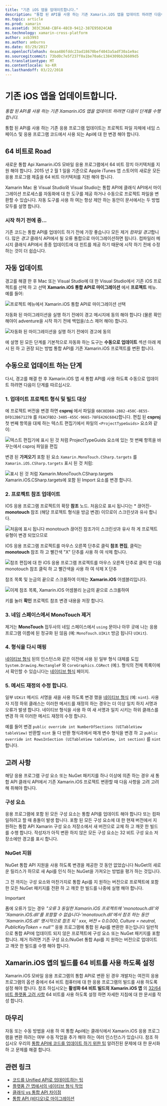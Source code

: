 ```yaml
---
title: "기존 iOS 앱을 업데이트합니다."
description: "통합 된 API를 사용 하는 기존 Xamarin.iOS 앱을 업데이트 하려면 다음이 단계를 수행 합니다."
ms.topic: article
ms.prod: xamarin
ms.assetid: 303C36A8-CBF4-48C0-9412-387E95024CAB
ms.technology: xamarin-cross-platform
author: asb3993
ms.author: amburns
ms.date: 03/29/2017
ms.openlocfilehash: 4eaa486fddc23ad18670bef4043a5adf30a1e9ac
ms.sourcegitcommit: 73bd0c7e5f237f0a1be70a6c1384309bb26609d5
ms.translationtype: MT
ms.contentlocale: ko-KR
ms.lasthandoff: 03/22/2018
---
```

# <a name="updating-existing-ios-apps"></a>기존 iOS 앱을 업데이트합니다.

_통합 된 API를 사용 하는 기존 Xamarin.iOS 앱을 업데이트 하려면 다음이 단계를 수행 합니다._

통합 된 API를 사용 하는 기존 응용 프로그램 업데이트는 프로젝트 파일 자체에 네임 스페이스 및 응용 프로그램 코드에서 사용 되는 Api에 대 한 변경 해야 합니다.

## <a name="the-road-to-64-bits"></a>64 비트로 Road

새로운 통합 Api Xamarin.iOS 모바일 응용 프로그램에서 64 비트 장치 아키텍처를 지원 해야 합니다. 2015 년 2 월 1 일을 기준으로 Apple iTunes 앱 스토어의 새로운 모든 응용 프로그램 제출을 64 비트 아키텍처를 지원 해야 합니다.

Xamarin Mac 용 Visual Studio와 Visual Studio는 통합 API에 클래식 API에서 마이그레이션 프로세스를 자동화에 대 한 도구를 제공 하거나 수동으로 프로젝트 파일을 변환할 수 있습니다. 자동 도구를 사용 하 여는 항상 제안 하는 동안이 문서에서는 두 방법 모두를 설명 합니다.

### <a name="before-you-start"></a>시작 하기 전에 중...

기존 코드는 통합 API를 업데이트 하기 전에 가장 좋습니다 모든 제거 *컴파일 경고*합니다. 많은 *경고* 클래식 API에서 될 오류 통합으로 마이그레이션하면 됩니다. 컴파일러 메시지 클래식 API에서 종종 업데이트에 대 힌트를 제공 하기 때문에 시작 하기 전에 수정 하는 것이 더 쉽습니다.

## <a name="automated-updating"></a>자동 업데이트

경고를 해결 한 후 Mac 또는 Visual Studio에 대 한 Visual Studio에서 기존 iOS 프로젝트를 선택 하 고 선택 **Xamarin.iOS 통합 API로 마이그레이션** 에서 **프로젝트** 메뉴. 예를 들어:

![](updating-ios-apps-images/beta-tool1.png "프로젝트 메뉴에서 Xamarin.iOS 통합 API로 마이그레이션 선택")

자동화 된 마이그레이션을 실행 하기 전에이 경고 메시지에 동의 해야 합니다 (물론 확인 해야이 adventure을 시작 하기 전에 백업을/소스 제어 해야) 합니다.

![](updating-ios-apps-images/beta-tool2.png "자동화 된 마이그레이션을 실행 하기 전에이 경고에 동의")

에 설명 된 모든 단계를 기본적으로 자동화 하는 도구는 **수동으로 업데이트** 섹션 아래 제시 된 하 고 권장 되는 방법 통합 API를 기존 Xamarin.iOS 프로젝트를 변환 합니다.

## <a name="steps-to-update-manually"></a>수동으로 업데이트 하는 단계

다시, 경고를 해결 한 후 Xamarin.iOS 앱 새 통합 API를 사용 하도록 수동으로 업데이트 하려면 다음이 단계를 따르십시오.

### <a name="1-update-project-type--build-target"></a>1. 업데이트 프로젝트 형식 및 빌드 대상

에 프로젝트 버전을 변경 하면 **csproj** 에서 파일을 `6BC8ED88-2882-458C-8E55-DFD12B67127B` 를 `FEACFBD2-3405-455C-9665-78FE426C6842`합니다. 편집 된 **csproj** 첫 번째 항목을 대체 하는 텍스트 편집기에서 파일의 `<ProjectTypeGuids>` 요소와 같이:

![](updating-ios-apps-images/csproj.png "텍스트 편집기에 표시 된 것 처럼 ProjectTypeGuids 요소에 있는 첫 번째 항목을 바꾸는에서 csproj 파일을 편집")

변경 된 **가져오기** 포함 된 요소 `Xamarin.MonoTouch.CSharp.targets` 를 `Xamarin.iOS.CSharp.targets` 표시 된 것 처럼:

![](updating-ios-apps-images/csproj2.png "표시 된 것 처럼 Xamarin.MonoTouch.CSharp.targets Xamarin.iOS.CSharp.targets에 포함 된 Import 요소를 변경 합니다.")

### <a name="2-update-project-references"></a>2. 프로젝트 참조 업데이트

IOS 응용 프로그램 프로젝트의 확장 **참조** 노드. 처음으로 표시 됩니다는 * 끊어진- **monotouch** 참조 (해당 프로젝트 형식을 방금 변경) 이므로이 스크린샷과 유사 합니다.

![](updating-ios-apps-images/references.png "처음에 표시 됩니다 monotouch 끊어진 참조가이 스크린샷과 유사 하 게 프로젝트 유형이 변경 되었으므로")

IOS 응용 프로그램 프로젝트를 마우스 오른쪽 단추로 클릭 **참조 편집**, 클릭는 **monotouch** 참조 하 고 빨간색 "X" 단추를 사용 하 여 삭제 합니다.

![](updating-ios-apps-images/references-delete-monotouch-sml.png "참조 편집에 대 한 iOS 응용 프로그램 프로젝트를 마우스 오른쪽 단추로 클릭 한 다음 monotouch 참조 클릭 하 고 빨간색을 사용 하 여 삭제 X 단추")

참조 목록 및 눈금의 끝으로 스크롤하여 이제는 **Xamarin.iOS** 어셈블리입니다.

![](updating-ios-apps-images/references-add-xamarinios-sml.png "이제 참조 목록, Xamarin.iOS 어셈블리 눈금의 끝으로 스크롤하여")

키를 눌러 **확인** 프로젝트 참조 변경 내용을 저장 합니다.

### <a name="3-remove-monotouch-from-namespaces"></a>3. 네임 스페이스에서 MonoTouch 제거

제거는 **MonoTouch** 접두사의 네임 스페이스에서 `using` 문이나 아무 곳에 나는 응용 프로그램 이름에 된 정규화 된 않음 (예: `MonoTouch.UIKit` 방금 됩니다 `UIKit`).

### <a name="4-remap-types"></a>4. 형식을 다시 매핑

[네이티브 형식](~/cross-platform/macios/nativetypes.md) 된의 인스턴스와 같은 이전에 사용 된 일부 형식 대체를 도입 `System.Drawing.RectangleF` 와 `CoreGraphics.CGRect` (예:). 형식의 전체 목록이에서 확인할 수 있습니다는 [네이티브 형식](~/cross-platform/macios/nativetypes.md) 페이지.

### <a name="5-fix-method-overrides"></a>5. 메서드 재정의 수정 합니다.

일부 `UIKit` 메서드 서명을 새을 사용 하도록 변경 했을 [네이티브 형식](~/cross-platform/macios/nativetypes.md) (예: `nint`). 사용자 지정 하위 클래스는 이러한 메서드를 재정의 하는 경우는 더 이상 일치 하지 서명과 오류가 발생 합니다. 네이티브 형식을 사용 하 여 새 서명과 일치 시키는 하위 클래스를 변경 하 여 이러한 메서드 재정의 수정 합니다.

예를 들어 변경 `public override int NumberOfSections (UITableView tableView)` 반환할 `nint` 둘 다 반환 형식과에서 매개 변수 형식을 변경 하 고 `public override int RowsInSection (UITableView tableView, int section)` 를 `nint`합니다.

## <a name="considerations"></a>고려 사항

해당 응용 프로그램 구성 요소 또는 NuGet 패키지를 하나 이상에 의존 하는 경우 새 통합 API 클래식 API에서 기존 Xamarin.iOS 프로젝트 변환할 때 다음 사항을 고려 고려해 취해야 합니다.

### <a name="components"></a>구성 요소

응용 프로그램에 포함 된 모든 구성 요소는 통합 API를 업데이트 해야 합니다 또는 컴파일하려고 할 때 충돌이 발생 합니다. 포함 된 모든 구성 요소에 대 한 현재 버전에서 지 원하는 통합 API Xamarin 구성 요소 저장소에서 새 버전으로 교체 하 고 깨끗 한 빌드를 수행 합니다. 작성자가 아직 변환 하지 않은 모든 구성 요소는 32 비트 구성 요소 저장소에만 경고를 표시 합니다.

### <a name="nuget-support"></a>NuGet 지원

NuGet 통합 API 지원을 사용 하도록 변경을 제공한 것 동안 없었습니다 NuGet의 새로운 릴리스가 하므로 새 Api를 인식 하는 NuGet을 가져오는 방법을 평가 하는 것입니다.

그 전 까지는 구성 요소와 마찬가지로 통합 Api를 지 원하는 버전으로 프로젝트에 포함 한 모든 NuGet 패키지를 전환 하 고 깨끗 한 빌드를 나중에 실행 해야 합니다.

> [!IMPORTANT]
> 폼에 오류가 있는 경우 _"오류 3 동일한 Xamarin.iOS 프로젝트에 'monotouch.dll'와 'Xamarin.iOS.dll'를 포함할 수 없습니다-'monotouch.dll'에서 참조 하는 동안 'Xamarin.iOS.dll' 명시적으로 참조 되 ' xxx, 버전 = 0.0.000, Culture = neutral, PublicKeyToken = null'"_ 응용 프로그램에 통합 된 Api를 변환한 후는입니다 일반적으로 통합 API에 업데이트 되지 않은 프로젝트에 구성 요소 또는 NuGet 패키지를 포함 합니다. 제거 하려면 기존 구성 요소/NuGet 통합 Api를 지 원하는 버전으로 업데이트 고 깨끗 한 빌드를 수행 해야 합니다.

## <a name="enabling-64-bit-builds-of-xamarinios-apps"></a>Xamarin.iOS 앱의 빌드를 64 비트를 사용 하도록 설정

Xamarin.iOS 모바일 응용 프로그램의 통합 API로 변환 된 경우 개발자는 여전히 응용 프로그램의 옵션 중에서 64 비트 컴퓨터에 대 한 응용 프로그램의 빌드를 사용 하도록 설정 해야 합니다. 참조 하십시오는 **활성화 64 비트 빌드의 Xamarin.iOS 앱** 의 [32/64 비트 플랫폼 고려 사항](~/cross-platform/macios/32-and-64/index.md#enable-64) 64 비트를 사용 하도록 설정 하면 자세한 지침에 대 한 문서를 작성 합니다.

## <a name="finishing-up"></a>마무리

자동 또는 수동 방법을 사용 하 여 통합 Api에는 클래식에서 Xamarin.iOS 응용 프로그램을 변환 하려는 여부 수동 작업을 추가 해야 하는 여러 인스턴스가 있습니다. 참조 하십시오 우리의 [통합 API에 코드를 업데이트 하기 위한 팁](~/cross-platform/macios/unified/updating-tips.md) 알려진된 문제에 대 한 문서화 하 고 문제를 해결 합니다.

## <a name="related-links"></a>관련 링크

- [코드를 Unified API로 업데이트하는 팁](~/cross-platform/macios/unified/updating-tips.md)
- [플랫폼 간 앱에서의 네이티브 형식 작업](~/cross-platform/macios/native-types-cross-platform.md)
- [클래식 vs 통합 API 차이점](https://developer.xamarin.com/releases/ios/api_changes/classic-vs-unified-8.6.0/)
- [통합 API (비디오)로 마이그레이션](http://university.xamarin.com/lightninglectures/migrating-to-the-unified-api)
